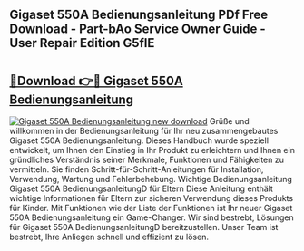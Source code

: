 ## Gigaset 550A Bedienungsanleitung PDf Free Download - Part-bAo Service Owner Guide - User Repair Edition G5flE

# <h2><a href="http://df0aumq.blite.top/?on=Gigaset+550A+Bedienungsanleitung">🔗Download 👉🔴 Gigaset 550A Bedienungsanleitung</a></h2>

[![Gigaset 550A Bedienungsanleitung new download](https://i.imgur.com/lujVjoI.png)](http://df0aumq.blite.top/?on=Gigaset+550A+Bedienungsanleitung)
Grüße und willkommen in der Bedienungsanleitung für Ihr neu zusammengebautes Gigaset 550A Bedienungsanleitung. Dieses Handbuch wurde speziell entwickelt, um Ihnen den Einstieg in Ihr Produkt zu erleichtern und Ihnen ein gründliches Verständnis seiner Merkmale, Funktionen und Fähigkeiten zu vermitteln. Sie finden Schritt-für-Schritt-Anleitungen für Installation, Verwendung, Wartung und Fehlerbehebung. Wichtige Bedienungsanleitung Gigaset 550A BedienungsanleitungD für Eltern Diese Anleitung enthält wichtige Informationen für Eltern zur sicheren Verwendung dieses Produkts für Kinder. Mit Funktionen wie der Liste der Funktionen ist Ihr neuer Gigaset 550A Bedienungsanleitung ein Game-Changer. Wir sind bestrebt, Lösungen für Gigaset 550A BedienungsanleitungD bereitzustellen. Unser Team ist bestrebt, Ihre Anliegen schnell und effizient zu lösen.
